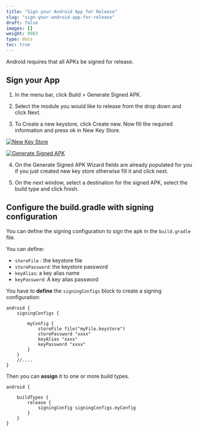 ```yaml
---
title: "Sign your Android App for Release"
slug: "sign-your-android-app-for-release"
draft: false
images: []
weight: 9983
type: docs
toc: true
---
```


Android requires that all APKs be signed for release.



## Sign your App
1. In the menu bar, click Build > Generate Signed APK.

2. Select the module you would like to release from the drop down and click Next.

3. To Create a new keystore, click Create new. Now fill the required information and press ok in New Key Store.

[![New Key Store][1]][1]

[![Generate Signed APK][2]][2]

4. On the Generate Signed APK Wizard fields are already populated for you if you just created new key store otherwise fill it and click next.

5.  On the next window, select a destination for the signed APK, select the build type
and click finish.


  [1]: https://i.stack.imgur.com/LcUK6.png
  [2]: https://i.stack.imgur.com/am4I5.png

## Configure the build.gradle with signing configuration
You can define the  signing configuration to sign the apk in the `build.gradle` file.

You can define:

- `storeFile` : the keystore file
- `storePassword`: the keystore password
- `keyAlias`: a key alias name
- `keyPassword`: A key alias password

You have to **define** the `signingConfigs` block to create a signing configuration:

    android {
        signingConfigs {
    
            myConfig {
                storeFile file("myFile.keystore")
                storePassword "xxxx"
                keyAlias "xxxx"
                keyPassword "xxxx"
            }
        }
        //....
    }

Then you can **assign** it to one or more build types.

    android {
    
        buildTypes {
            release {
                signingConfig signingConfigs.myConfig
            }
        }
    }

